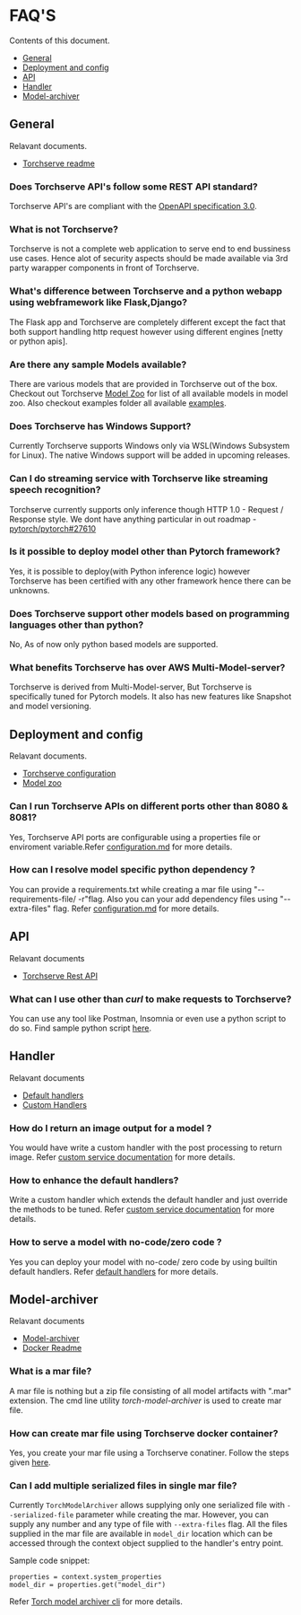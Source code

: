 ﻿# FAQ'S
Contents of this document.
* [General](#general)
* [Deployment and config](#deployment-and-config)
* [API](#api)
* [Handler](#handler)
* [Model-archiver](#model-archiver)

## General
Relavant documents.
- [Torchserve readme](https://github.com/pytorch/serve#torchserve)

### Does Torchserve API's  follow some REST API standard?
Torchserve API's are compliant with the [OpenAPI specification 3.0](https://swagger.io/specification/).

### What is not Torchserve?
Torchserve is not a complete web application to serve end to end bussiness use cases. Hence alot of security aspects should be made available via 3rd party warapper components in front of Torchserve.

### What's difference between Torchserve and a python webapp using webframework like Flask,Django?
The Flask app and Torchserve are completely different except the fact that both support handling http request however using different engines [netty or python apis].

###  Are there any sample Models available?
There are various models that are provided in Torchserve out of the box. Checkout out Torchserve [Model Zoo](https://github.com/pytorch/serve/blob/master/docs/model_zoo.md) for list of all available models in model zoo. Also checkout examples folder all available [examples](https://github.com/pytorch/serve/tree/master/examples).

### Does Torchserve has Windows Support?
Currently Torchserve supports Windows only via WSL(Windows Subsystem for Linux).
The native Windows support will be added in upcoming releases.

### Can I do streaming service with Torchserve like streaming speech recognition?
Torchserve currently supports only inference though HTTP 1.0 - Request / Response style.
We dont have anything particular in out roadmap - [pytorch/pytorch#27610](https://github.com/pytorch/pytorch/issues/27610)

### Is it possible to deploy model other than Pytorch framework?
Yes, it is possible to deploy(with Python inference logic) however Torchserve has been certified with any other framework hence there can be unknowns.

###  Does Torchserve support other models based on programming languages other than python?
No, As of now only python based models are supported.


### What benefits Torchserve has over AWS Multi-Model-server?
Torchserve is derived from Multi-Model-server, But Torchserve is specifically tuned for Pytorch models. It also has new features like Snapshot and model versioning.

## Deployment and config
Relavant documents.
- [Torchserve configuration](https://github.com/pytorch/serve/blob/master/docs/configuration.md)
- [Model zoo](https://github.com/pytorch/serve/blob/master/docs/model_zoo.md#model-zoo)

### Can I run Torchserve APIs on different ports other than 8080 & 8081?
Yes, Torchserve API ports are configurable using a properties file or enviroment variable.Refer  [configuration.md](https://github.com/pytorch/serve/blob/master/docs/configuration.md) for more details.


### How can I resolve model  specific python dependency ?
You can provide a requirements.txt while creating a mar file using "--requirements-file/ -r"flag. Also you can your add dependency files using "--extra-files" flag. Refer  [configuration.md](https://github.com/pytorch/serve/blob/master/docs/configuration.md) for more details.


## API
Relavant documents
- [Torchserve Rest API](https://github.com/pytorch/serve/blob/master/docs/model_zoo.md#model-zoo)
###  What can I use other than *curl* to make requests to Torchserve?
You can use any tool like Postman, Insomnia or even use a python script to do so. Find sample python script [here](https://github.com/pytorch/serve/blob/master/docs/default_handlers.md#torchserve-default-inference-handlers).


## Handler
Relavant documents
- [Default handlers](https://github.com/pytorch/serve/blob/master/docs/model_zoo.md#model-zoo)
- [Custom Handlers](https://github.com/pytorch/serve/blob/master/docs/custom_service.md#custom-handlers)

###  How do I return an image output for a model ?
You would have write a custom handler with the post processing to return image.
Refer [custom  service documentation](https://github.com/pytorch/serve/blob/master/docs/custom_service.md#custom-handlers) for more details.

### How to enhance  the default handlers?
Write a custom handler which extends the default handler and just override the methods to be tuned.
Refer  [custom  service documentation](https://github.com/pytorch/serve/blob/master/docs/custom_service.md#custom-handlers) for more details.

### How to serve a model with no-code/zero code ?
Yes you can deploy your model with no-code/ zero code by using builtin default handlers. Refer [default handlers](https://github.com/pytorch/serve/blob/master/docs/default_handlers.md#torchserve-default-inference-handlers) for more details.

## Model-archiver
 Relavant documents
 - [Model-archiver ](https://github.com/pytorch/serve/tree/master/model-archiver#torch-model-archiver-for-torchserve)
 - [Docker Readme](https://github.com/pytorch/serve/blob/master/docker/README.md)

### What is a mar file?
A mar file is nothing but a zip file consisting of all model artifacts with ".mar" extension. The cmd line utility *torch-model-archiver*  is used to create mar file.

### How can create mar file using Torchserve docker container?
Yes, you create your mar file using a Torchserve conatiner. Follow the steps given [here](https://github.com/pytorch/serve/blob/master/docker/README.md#create-torch-model-archiver-from-container).

### Can I add multiple serialized files in single mar file?
Currently `TorchModelArchiver` allows supplying only one serialized file with `--serialized-file` parameter while creating the mar. However, you can supply any number and any type of file with `--extra-files` flag. All the files supplied in the mar file are available in `model_dir` location which can be accessed through the context object supplied to the handler's entry point.

Sample code snippet:


```
properties = context.system_properties
model_dir = properties.get("model_dir")
```
Refer [Torch model archiver cli](https://github.com/pytorch/serve/blob/master/model-archiver/README.md#torch-model-archiver-command-line-interface) for more details.